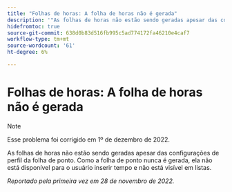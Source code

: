 ```yaml
---
title: "Folhas de horas: A folha de horas não é gerada"
description: '"As folhas de horas não estão sendo geradas apesar das configurações de perfil da folha de ponto.  '
hidefromtoc: true
source-git-commit: 638d0b83d516fb995c5ad774172fa46210e4caf7
workflow-type: tm+mt
source-wordcount: '61'
ht-degree: 6%

---
```



# Folhas de horas: A folha de horas não é gerada

>[!NOTE]
>Esse problema foi corrigido em 1º de dezembro de 2022.

As folhas de horas não estão sendo geradas apesar das configurações de perfil da folha de ponto. Como a folha de ponto nunca é gerada, ela não está disponível para o usuário inserir tempo e não está visível em listas.

_Reportado pela primeira vez em 28 de novembro de 2022._

